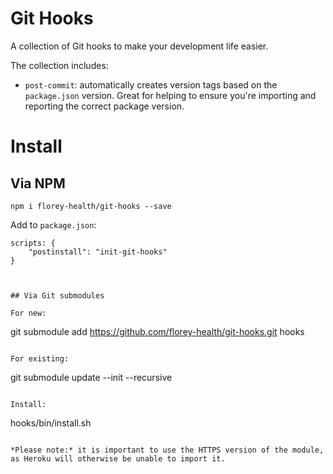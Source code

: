 # Git Hooks

A collection of Git hooks to make your development life easier.

The collection includes:

- `post-commit`: automatically creates version tags based on the `package.json` version. Great for helping to ensure you're importing and reporting the correct package version. 


# Install

## Via NPM

```
npm i florey-health/git-hooks --save
```

Add to `package.json`:

```
scripts: {
    "postinstall": "init-git-hooks"
}



## Via Git submodules

For new:

```
git submodule add https://github.com/florey-health/git-hooks.git hooks
```

For existing:
```
git submodule update --init --recursive
```

Install:
```
hooks/bin/install.sh
```

*Please note:* it is important to use the HTTPS version of the module, as Heroku will otherwise be unable to import it.
